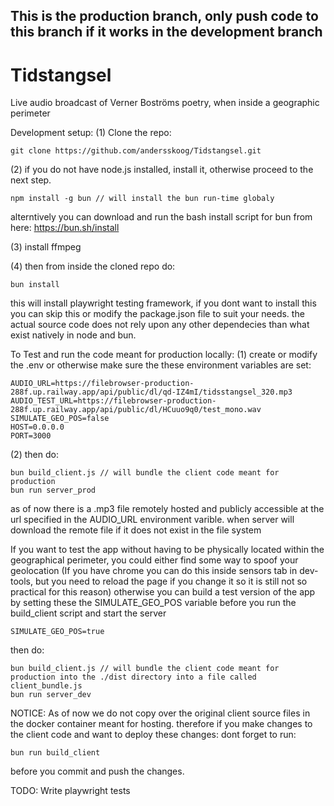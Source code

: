 ## This is the production branch, only push code to this branch if it works in the development branch

# Tidstangsel
Live audio broadcast of Verner Boströms poetry, when inside a geographic perimeter

Development setup:
(1) Clone the repo:

	git clone https://github.com/andersskoog/Tidstangsel.git

(2) if you do not have node.js installed, install it, otherwise proceed to the next step.  

	npm install -g bun // will install the bun run-time globaly
alterntively you can download and run the bash install script for bun from here: https://bun.sh/install

(3) install ffmpeg

(4) then from inside the cloned repo do:

	bun install

this will install playwright testing framework, if you dont want to install this you can skip this or modify the package.json file to suit your needs.
the actual source code does not rely upon any other dependecies than what exist natively in node and bun.

To Test and run the code meant for production locally:
(1) create or modify the .env or otherwise make sure the these environment variables are set: 

	AUDIO_URL=https://filebrowser-production-288f.up.railway.app/api/public/dl/qd-IZ4mI/tidsstangsel_320.mp3
	AUDIO_TEST_URL=https://filebrowser-production-288f.up.railway.app/api/public/dl/HCuuo9q0/test_mono.wav
	SIMULATE_GEO_POS=false
	HOST=0.0.0.0
	PORT=3000

(2)
then do:

	bun build_client.js // will bundle the client code meant for production
	bun run server_prod

as of now there is a .mp3 file remotely hosted and publicly accessible at the url specified in the AUDIO_URL environment varible.
when server will download the remote file if it does not exist in the file system

If you want to test the app without having to be physically located within the geographical perimeter, you could either find some way to spoof your geolocation
(If you have chrome you can do this inside sensors tab in dev-tools, but you need to reload the page if you change it so it is still not 
so practical for this reason) otherwise you can build a test version of the app by setting these the SIMULATE_GEO_POS variable before 
you run the build_client script and start the server

	SIMULATE_GEO_POS=true

then do:

	bun build_client.js // will bundle the client code meant for production into the ./dist directory into a file called client_bundle.js 
	bun run server_dev

NOTICE:
As of now we do not copy over the original client source files in the docker container meant for hosting. 
therefore if you make changes to the client code and want to deploy these changes: 
dont forget to run: 	

	bun run build_client 

before you commit and push the changes.

TODO:
Write playwright tests

